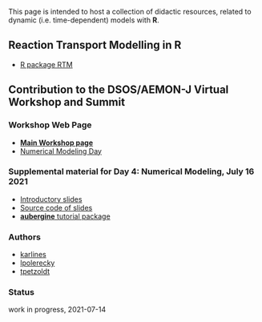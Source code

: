 
This page is intended to host a collection of didactic resources, related to 
dynamic (i.e. time-dependent) models with **R**.

## Reaction Transport Modelling in R

* [R package RTM](https://github.com/dynamic-R/Reaction_Transport_Modelling)



##  Contribution to the DSOS/AEMON-J Virtual Workshop and Summit

### Workshop Web Page

* [**Main Workshop page**](https://aquaticdatasciopensci.github.io/)
* [Numerical Modeling Day](https://aquaticdatasciopensci.github.io/day4-numericalmodeling/)

### Supplemental material for Day 4: Numerical Modeling, July 16 2021

* [Introductory slides](https://dynamic-r.github.io/hacking-limnology/)
* [Source code of slides](https://github.com/dynamic-R/hacking-limnology)
* [**aubergine** tutorial package](https://github.com/dynamic-R/aubergine)
        

### Authors

* [karlines](https://github.com/karlines)
* [lpolerecky](https://github.com/lpolerecky)
* [tpetzoldt](https://github.com/tpetzoldt)



### Status

work in progress, 2021-07-14
